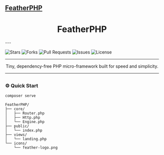 [FeatherPHP](icons/featherphp.png)
---

<h1 align="center">FeatherPHP</h1>
---

![Stars](https://img.shields.io/github/stars/24stefan/FeatherPHP?style=for-the-badge&color=yellow)
![Forks](https://img.shields.io/github/forks/24stefan/FeatherPHP?style=for-the-badge&color=lightgrey)
![Pull Requests](https://img.shields.io/github/issues-pr/24stefan/FeatherPHP?style=for-the-badge&color=blue)
![Issues](https://img.shields.io/github/issues/24stefan/FeatherPHP?style=for-the-badge&color=red)
![License](https://img.shields.io/github/license/24stefan/FeatherPHP?style=for-the-badge&color=green)

---

<p align="center">
  Tiny, dependency-free PHP micro-framework built for speed and simplicity.
</p>

---
[](/icons/featherphp-performance-test.png)
---
### ⚙️ Quick Start

```bash
composer serve
```

```
FeatherPHP/
├── core/
│   ├── Router.php
│   ├── Http.php
│   └── Engine.php
├── public/
│   └── index.php
├── views/
│   └── landing.php
└── icons/
    └── feather-logo.png

```

